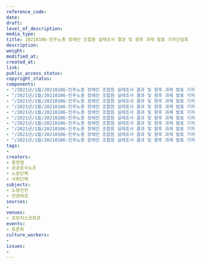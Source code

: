 ```yaml
---
reference_code: 
date: 
draft: 
level_of_description: 
media_type: 
title: 20210106-민주노총 장애인 조합원 실태조사 결과 및 향후 과제 발표 기자간담회
description: 
weight: 
modified_at: 
created_at: 
link: 
public_access_status: 
copyright_status: 
components:
- "/2021년/1월/20210106-민주노총 장애인 조합원 실태조사 결과 및 향후 과제 발표 기자간담회/_1DX7004.jpg"
- "/2021년/1월/20210106-민주노총 장애인 조합원 실태조사 결과 및 향후 과제 발표 기자간담회/_1DX6940.jpg"
- "/2021년/1월/20210106-민주노총 장애인 조합원 실태조사 결과 및 향후 과제 발표 기자간담회/_5D48341.jpg"
- "/2021년/1월/20210106-민주노총 장애인 조합원 실태조사 결과 및 향후 과제 발표 기자간담회/_1DX7021.jpg"
- "/2021년/1월/20210106-민주노총 장애인 조합원 실태조사 결과 및 향후 과제 발표 기자간담회/_1DX6977.jpg"
- "/2021년/1월/20210106-민주노총 장애인 조합원 실태조사 결과 및 향후 과제 발표 기자간담회/_1DX7047.jpg"
- "/2021년/1월/20210106-민주노총 장애인 조합원 실태조사 결과 및 향후 과제 발표 기자간담회/_1DX7027.jpg"
- "/2021년/1월/20210106-민주노총 장애인 조합원 실태조사 결과 및 향후 과제 발표 기자간담회/_5D48360.jpg"
- "/2021년/1월/20210106-민주노총 장애인 조합원 실태조사 결과 및 향후 과제 발표 기자간담회/_5D48336.jpg"
- "/2021년/1월/20210106-민주노총 장애인 조합원 실태조사 결과 및 향후 과제 발표 기자간담회/_1DX6979.jpg"
tags:
- 
creators:
- 총연맹
- 공공운수노조
- 노동단체
- 사회단체
subjects:
- 노동안전
- 인권여성
sources:
- 
venues:
- 프란치스코회관
events:
- 토론회
culture_workers:
- 
issues:
- 
---
```


